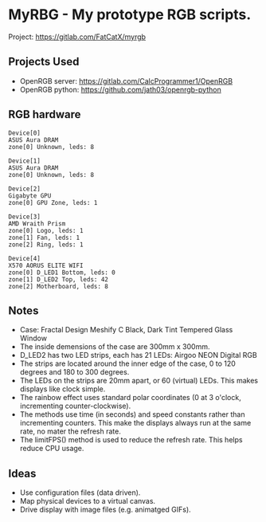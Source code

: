 # MyRBG - My prototype RGB scripts.

Project: https://gitlab.com/FatCatX/myrgb

## Projects Used

- OpenRGB server: https://gitlab.com/CalcProgrammer1/OpenRGB
- OpenRGB python: https://github.com/jath03/openrgb-python

## RGB hardware

    Device[0]
    ASUS Aura DRAM
    zone[0] Unknown, leds: 8

    Device[1]
    ASUS Aura DRAM
    zone[0] Unknown, leds: 8

    Device[2]
    Gigabyte GPU
    zone[0] GPU Zone, leds: 1

    Device[3]
    AMD Wraith Prism
    zone[0] Logo, leds: 1
    zone[1] Fan, leds: 1
    zone[2] Ring, leds: 1

    Device[4]
    X570 AORUS ELITE WIFI
    zone[0] D_LED1 Bottom, leds: 0
    zone[1] D_LED2 Top, leds: 42
    zone[2] Motherboard, leds: 8

## Notes

- Case: Fractal Design Meshify C Black, Dark Tint Tempered Glass Window
- The inside demensions of the case are 300mm x 300mm.
- D_LED2 has two LED strips, each has 21 LEDs: Airgoo NEON Digital RGB
- The strips are located around the inner edge of the case, 0 to 120 degrees and 180 to 300 degrees.
- The LEDs on the strips are 20mm apart, or 60 (virtual) LEDs.  This makes displays like clock simple.
- The rainbow effect uses standard polar coordinates (0 at 3 o'clock, incrementing counter-clockwise).
- The methods use time (in seconds) and speed constants rather than incrementing counters. This make the displays always run at the same rate, no mater the refresh rate.
- The limitFPS() method is used to reduce the refresh rate.  This helps reduce CPU usage.

## Ideas

- Use configuration files (data driven).
- Map physical devices to a virtual canvas.
- Drive display with image files (e.g. animatged GIFs).
